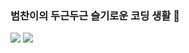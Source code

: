### 범찬이의 두근두근 슬기로운 코딩 생활 👋


<img src="https://img.shields.io/badge/python-3776AB?logo=python">
<img src="https://img.shields.io/badge/Ruby-CC342D?logo=Ruby">
<!--
**bumcoding/bumcoding** is a ✨ _special_ ✨ repository because its `README.md` (this file) appears on your GitHub profile.

Here are some ideas to get you started:

- 🔭 I’m currently working on ...
- 🌱 I’m currently learning ...
- 👯 I’m looking to collaborate on ...
- 🤔 I’m looking for help with ...
- 💬 Ask me about ...
- 📫 How to reach me: ...
- 😄 Pronouns: ...
- ⚡ Fun fact: ...
-->
